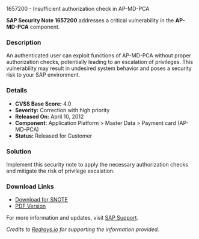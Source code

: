 1657200 - Insufficient authorization check in AP-MD-PCA

**SAP Security Note 1657200** addresses a critical vulnerability in the **AP-MD-PCA** component.

### **Description**
An authenticated user can exploit functions of AP-MD-PCA without proper authorization checks, potentially leading to an escalation of privileges. This vulnerability may result in undesired system behavior and poses a security risk to your SAP environment.

### **Details**
- **CVSS Base Score:** 4.0
- **Severity:** Correction with high priority
- **Released On:** April 10, 2012
- **Component:** Application Platform > Master Data > Payment card (AP-MD-PCA)
- **Status:** Released for Customer

### **Solution**
Implement this security note to apply the necessary authorization checks and mitigate the risk of privilege escalation.

### **Download Links**
- [Download for SNOTE](https://notesdownloads.sap.com/note/0040000009841142017)
- [PDF Version](https://userapps.support.sap.com/sap/support/sfm/notes/print/0001657200?language=en-US&token=32D5438A6EE3C6169E89FFA0A66F110A)

For more information and updates, visit [SAP Support](https://me.sap.com/).

*Credits to [Redrays.io](https://redrays.io) for supporting the information provided.*